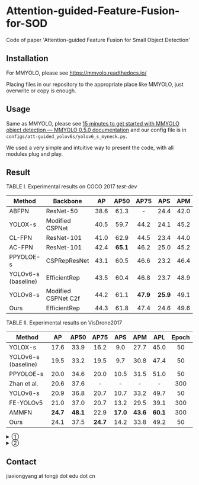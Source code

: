 # Attention-guided-Feature-Fusion-for-SOD
Code of paper 'Attention-guided Feature Fusion for Small Object Detection'

## Installation

For MMYOLO, please see https://mmyolo.readthedocs.io/

Placing files in our repository to the appropriate place like MMYOLO, just overwrite or copy is enough.

## Usage

Same as MMYOLO, please see [15 minutes to get started with MMYOLO object detection — MMYOLO 0.5.0 documentation](https://mmyolo.readthedocs.io/en/latest/get_started/15_minutes_object_detection.html#) and our config file is in `configs/att-guided_yolov6s/yolov6_s_myneck.py`.

We used a very simple and intuitive way to present the code, with all modules plug and play.

## Result

TABLE I.       Experimental results on COCO 2017 *test-dev* 

| **Method**          | **Backbone**        | **AP** | **AP50** | **AP75** | **APS**  | **APM** | **APL**  |
| ------------------- | ------------------- | :----: | :------: | :------: | :------: | :-----: | :------: |
| ABFPN               | ResNet-50           |  38.6  |   61.3   |    -     |   24.4   |  42.0   |   49.9   |
| YOLOX-s             | Modified CSPNet     |  40.5  |   59.7   |   44.2   |   24.1   |  45.2   |   54.0   |
| CL-FPN              | ResNet-101          |  41.0  |   62.9   |   44.5   |   23.4   |  44.0   |   52.0   |
| AC-FPN              | ResNet-101          |  42.4  | **65.1** |   46.2   |   25.0   |  45.2   |   53.2   |
| PPYOLOE-s           | CSPRepResNet        |  43.1  |   60.5   |   46.6   |   23.2   |  46.4   |   56.9   |
| YOLOv6-s (baseline) | EfficientRep        |  43.5  |   60.4   |   46.8   |   23.7   |  48.9   |   59.9   |
| YOLOv8-s            | Modified CSPNet C2f |  44.2  |   61.1   | **47.9** | **25.9** |  49.1   | **60.1** |
| Ours                | EfficientRep        |  44.3  |   61.8   |   47.4   |   24.6   |  49.6   |   59.9   |

TABLE II.       Experimental results on VisDrone2017

| **Method**          |  **AP**  | **AP50** | **AP75** | **APS**  | **APM**  | **APL**  | **Epoch** |
| ------------------- | :------: | :------: | :------: | :------: | :------: | :------: | :-------: |
| YOLOX-s             |   17.6   |   33.9   |   16.2   |   9.0    |   27.7   |   45.0   |    50     |
| YOLOv6-s (baseline) |   19.5   |   33.2   |   19.5   |   9.7    |   30.8   |   47.4   |    50     |
| PPYOLOE-s           |   20.0   |   34.6   |   20.0   |   10.5   |   31.5   |   51.0   |    50     |
| Zhan et al.         |   20.6   |   37.6   |    -     |    -     |    -     |    -     |    300    |
| YOLOv8-s            |   20.9   |   36.8   |   20.7   |   10.7   |   33.2   |   49.7   |    50     |
| FE-YOLOv5           |   21.0   |   37.0   |   20.7   |   13.2   |   29.5   |   39.1   |    300    |
| AMMFN               | **24.7** | **48.1** |   22.9   | **17.0** | **43.6** | **60.1** |    300    |
| Ours                |   24.1   |   37.5   | **24.7** |   14.2   |   33.8   |   49.2   |    50     |

<details> 
    <summary>①</summary>
    the bold and underlined ones mean the best and second best 
</details>
<details> 
    <summary>②</summary>
    test on RTX3080Ti
</details>

## Contact

jiaxiongyang at tongji dot edu dot cn
